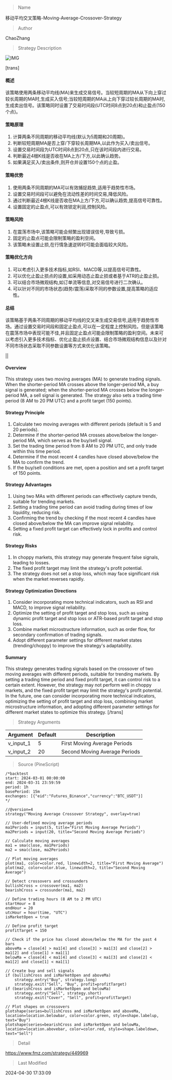 
> Name

移动平均交叉策略-Moving-Average-Crossover-Strategy

> Author

ChaoZhang

> Strategy Description

![IMG](https://www.fmz.com/upload/asset/12de859aee26aa2261d.png)

[trans]
#### 概述
该策略使用两条移动平均线(MA)来生成交易信号。当较短周期的MA从下向上穿过较长周期的MA时,生成买入信号;当较短周期的MA从上向下穿过较长周期的MA时,生成卖出信号。该策略同时设置了交易时间段(UTC时间8点到20点)和止盈点(150个点)。

#### 策略原理
1. 计算两条不同周期的移动平均线(默认为5周期和20周期)。
2. 判断较短周期MA是否上穿/下穿较长周期MA,以此作为买入/卖出信号。
3. 设置交易时间段为UTC时间8点到20点,只在该时间段内进行交易。
4. 判断最近4根K线是否收在MA上方/下方,以此确认趋势。
5. 如果满足买入/卖出条件,则开仓并设置150个点的止盈。

#### 策略优势
1. 使用两条不同周期的MA可以有效捕捉趋势,适用于趋势性市场。
2. 设置交易时间段可以避免在流动性差的时间交易,降低风险。
3. 通过判断最近4根K线是否收在MA上方/下方,可以确认趋势,提高信号可靠性。
4. 设置固定的止盈点,可以有效锁定利润,控制风险。

#### 策略风险
1. 在震荡市场中,该策略可能会频繁出现错误信号,导致亏损。
2. 固定的止盈点可能会限制策略的盈利空间。
3. 该策略未设置止损,在行情急速逆转时可能会面临较大风险。

#### 策略优化方向
1. 可以考虑引入更多技术指标,如RSI、MACD等,以提高信号可靠性。
2. 可以优化止盈止损点的设置,如采用动态止盈止损或者基于ATR的止盈止损。
3. 可以结合市场微观结构,如订单流等信息,对交易信号进行二次确认。
4. 可以针对不同的市场状态(趋势/震荡)采取不同的参数设置,提高策略的适应性。

#### 总结
该策略基于两条不同周期的移动平均线的交叉来生成交易信号,适用于趋势性市场。通过设置交易时间段和固定止盈点,可以在一定程度上控制风险。但是该策略在震荡市场中表现可能不佳,并且固定止盈点可能会限制策略的盈利空间。未来可以考虑引入更多技术指标、优化止盈止损点设置、结合市场微观结构信息以及针对不同市场状态采取不同参数设置等方式来优化该策略。

|| 

#### Overview
This strategy uses two moving averages (MA) to generate trading signals. When the shorter-period MA crosses above the longer-period MA, a buy signal is generated; when the shorter-period MA crosses below the longer-period MA, a sell signal is generated. The strategy also sets a trading time period (8 AM to 20 PM UTC) and a profit target (150 points).

#### Strategy Principle
1. Calculate two moving averages with different periods (default is 5 and 20 periods).
2. Determine if the shorter-period MA crosses above/below the longer-period MA, which serves as the buy/sell signal.
3. Set the trading time period from 8 AM to 20 PM UTC, and only trade within this time period.
4. Determine if the most recent 4 candles have closed above/below the MA to confirm the trend.
5. If the buy/sell conditions are met, open a position and set a profit target of 150 points.

#### Strategy Advantages
1. Using two MAs with different periods can effectively capture trends, suitable for trending markets.
2. Setting a trading time period can avoid trading during times of low liquidity, reducing risk.
3. Confirming the trend by checking if the most recent 4 candles have closed above/below the MA can improve signal reliability.
4. Setting a fixed profit target can effectively lock in profits and control risk.

#### Strategy Risks
1. In choppy markets, this strategy may generate frequent false signals, leading to losses.
2. The fixed profit target may limit the strategy's profit potential.
3. The strategy does not set a stop loss, which may face significant risk when the market reverses rapidly.

#### Strategy Optimization Directions
1. Consider incorporating more technical indicators, such as RSI and MACD, to improve signal reliability.
2. Optimize the setting of profit target and stop loss, such as using dynamic profit target and stop loss or ATR-based profit target and stop loss.
3. Combine market microstructure information, such as order flow, for secondary confirmation of trading signals.
4. Adopt different parameter settings for different market states (trending/choppy) to improve the strategy's adaptability.

#### Summary
This strategy generates trading signals based on the crossover of two moving averages with different periods, suitable for trending markets. By setting a trading time period and fixed profit target, it can control risk to a certain extent. However, the strategy may not perform well in choppy markets, and the fixed profit target may limit the strategy's profit potential. In the future, one can consider incorporating more technical indicators, optimizing the setting of profit target and stop loss, combining market microstructure information, and adopting different parameter settings for different market states to optimize this strategy.
[/trans]

> Strategy Arguments



|Argument|Default|Description|
|----|----|----|
|v_input_1|5|First Moving Average Periods|
|v_input_2|20|Second Moving Average Periods|


> Source (PineScript)

``` pinescript
/*backtest
start: 2024-03-01 00:00:00
end: 2024-03-31 23:59:59
period: 1h
basePeriod: 15m
exchanges: [{"eid":"Futures_Binance","currency":"BTC_USDT"}]
*/

//@version=4
strategy("Moving Average Crossover Strategy", overlay=true)

// User-defined moving average periods
ma1Periods = input(5, title="First Moving Average Periods")
ma2Periods = input(20, title="Second Moving Average Periods")

// Calculate moving averages
ma1 = sma(close, ma1Periods)
ma2 = sma(close, ma2Periods)

// Plot moving averages
plot(ma1, color=color.red, linewidth=2, title="First Moving Average")
plot(ma2, color=color.blue, linewidth=2, title="Second Moving Average")

// Detect crossovers and crossunders
bullishCross = crossover(ma1, ma2)
bearishCross = crossunder(ma1, ma2)

// Define trading hours (8 AM to 2 PM UTC)
startHour = 8
endHour = 20
utcHour = hour(time, "UTC")
isMarketOpen = true

// Define profit target
profitTarget = 150

// Check if the price has closed above/below the MA for the past 4 bars
aboveMa = close[4] > ma1[4] and close[3] > ma1[3] and close[2] > ma1[2] and close[1] > ma1[1]
belowMa = close[4] < ma1[4] and close[3] < ma1[3] and close[2] < ma1[2] and close[1] < ma1[1]

// Create buy and sell signals
if (bullishCross and isMarketOpen and aboveMa)
    strategy.entry("Buy", strategy.long)
    strategy.exit("Sell", "Buy", profit=profitTarget)
if (bearishCross and isMarketOpen and belowMa)
    strategy.entry("Sell", strategy.short)
    strategy.exit("Cover", "Sell", profit=profitTarget)

// Plot shapes on crossovers
plotshape(series=bullishCross and isMarketOpen and aboveMa, location=location.belowbar, color=color.green, style=shape.labelup, text="Buy")
plotshape(series=bearishCross and isMarketOpen and belowMa, location=location.abovebar, color=color.red, style=shape.labeldown, text="Sell")

```

> Detail

https://www.fmz.com/strategy/449969

> Last Modified

2024-04-30 17:33:09
